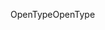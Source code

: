 <span data-ttu-id="0aa3d-101">OpenType</span><span class="sxs-lookup"><span data-stu-id="0aa3d-101">OpenType</span></span>